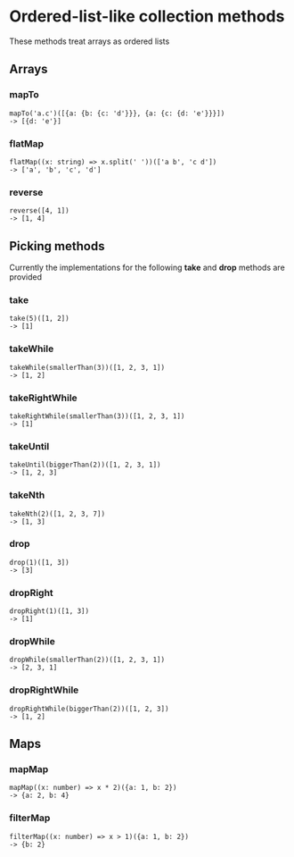 # Ordered-list-like collection methods

These methods treat arrays as ordered lists

## Arrays

### mapTo

```
mapTo('a.c')([{a: {b: {c: 'd'}}}, {a: {c: {d: 'e'}}}])
-> [{d: 'e'}]
```

### flatMap

```
flatMap((x: string) => x.split(' '))(['a b', 'c d'])
-> ['a', 'b', 'c', 'd']
```

### reverse

```
reverse([4, 1])
-> [1, 4]
```

## Picking methods

Currently the implementations for the following **take** and **drop** methods are provided

### take

```
take(5)([1, 2])
-> [1]
```

### takeWhile

```
takeWhile(smallerThan(3))([1, 2, 3, 1])
-> [1, 2]
```

### takeRightWhile

```
takeRightWhile(smallerThan(3))([1, 2, 3, 1])
-> [1]
```

### takeUntil

```
takeUntil(biggerThan(2))([1, 2, 3, 1])
-> [1, 2, 3]
```

### takeNth

```
takeNth(2)([1, 2, 3, 7])
-> [1, 3]
```

### drop

```
drop(1)([1, 3])
-> [3]
```

### dropRight

```
dropRight(1)([1, 3])
-> [1]
```

### dropWhile

```
dropWhile(smallerThan(2))([1, 2, 3, 1])
-> [2, 3, 1]
```

### dropRightWhile

```
dropRightWhile(biggerThan(2))([1, 2, 3])
-> [1, 2]
```


## Maps

### mapMap

```
mapMap((x: number) => x * 2)({a: 1, b: 2})
-> {a: 2, b: 4}
```

### filterMap

```
filterMap((x: number) => x > 1)({a: 1, b: 2})
-> {b: 2}
```

